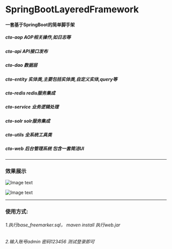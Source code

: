 # SpringBootLayeredFramework

#### 一套基于SpringBoot的简单脚手架

##### cto-aop AOP相关操作,如日志等
##### cto-api API接口发布
##### cto-dao 数据层
##### cto-entity 实体类,主要包括实体类,自定义实体,query等
##### cto-redis redis服务集成
##### cto-service 业务逻辑处理
##### cto-solr solr服务集成
##### cto-utils 全系统工具类
##### cto-web 后台管理系统 包含一套简洁UI

---
### 效果展示
![Image text](https://github.com/bigger-xu/SpringBootLayeredFramework/blob/master/show_img/001.png)

![Image text](https://github.com/bigger-xu/SpringBootLayeredFramework/blob/master/show_img/002.png)
 
---
### 使用方式:
  ###### 1.执行base_freemarker.sql， maven install 执行web.jar
  ###### 2.输入账号admin 密码123456 测试登录即可
